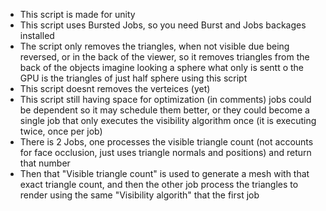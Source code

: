 * This script is made for unity
* This script uses Bursted Jobs, so you need Burst and Jobs backages installed
* The script only removes the triangles, when not visible due being reversed, or in the back of the viewer, so it removes triangles from the back of the objects
imagine looking a sphere what only is sentt o the GPU is the triangles of just half sphere using this script
* This script doesnt removes the verteices (yet)
* This script still having space for optimization (in comments) jobs could be dependent so it may schedule them better, or they could become a single job that only executes the visibility algorithm once (it is executing twice, once per job)
* There is 2 Jobs, one processes the visible triangle count (not accounts for face occlusion, just uses triangle normals and positions) and return that number
* Then that "Visible triangle count" is used to generate a mesh with that exact triangle count, and then the other job process the triangles to render using the same "Visibility algorith" that the first job

